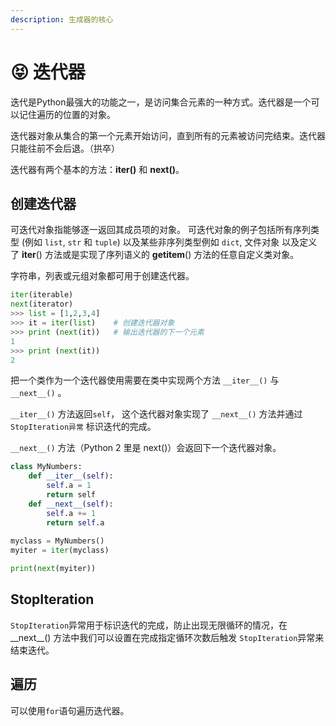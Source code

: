 ```yaml
---
description: 生成器的核心
---
```


# 😝 迭代器

迭代是Python最强大的功能之一，是访问集合元素的一种方式。迭代器是一个可以记住遍历的位置的对象。

迭代器对象从集合的第一个元素开始访问，直到所有的元素被访问完结束。迭代器只能往前不会后退。（拱卒）

迭代器有两个基本的方法：**iter()** 和 **next()**。

## 创建迭代器

可迭代对象指能够逐一返回其成员项的对象。 可迭代对象的例子包括所有序列类型 (例如 `list`, `str` 和 `tuple`) 以及某些非序列类型例如 `dict`, 文件对象 以及定义了 **iter**() 方法或是实现了序列语义的 **getitem**() 方法的任意自定义类对象。

字符串，列表或元组对象都可用于创建迭代器。

```python
iter(iterable)
next(iterator)
​>>> list = [1,2,3,4]
>>> it = iter(list)    # 创建迭代器对象
>>> print (next(it))   # 输出迭代器的下一个元素
1
>>> print (next(it))
2
```

把一个类作为一个迭代器使用需要在类中实现两个方法 `__iter__()` 与 `__next__()` 。

`__iter__()` 方法返回`self`， 这个迭代器对象实现了 `__next__()` 方法并通过 `StopIteration异常` 标识迭代的完成。

`__next__()` 方法（Python 2 里是 next()）会返回下一个迭代器对象。

```python
class MyNumbers:
    def __iter__(self):        
        self.a = 1        
        return self​    
    def __next__(self): 
        self.a += 1        
        return self.a   
 
myclass = MyNumbers()
myiter = iter(myclass)

print(next(myiter))
```

## StopIteration

`StopIteration`异常用于标识迭代的完成，防止出现无限循环的情况，在 \_\_next\_\_() 方法中我们可以设置在完成指定循环次数后触发 `StopIteration`异常来结束迭代。

## 遍历

可以使用`for`语句遍历迭代器。
